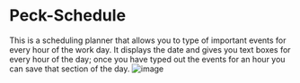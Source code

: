 # Peck-Schedule
This is a scheduling planner that allows you to type of important events for every hour of the work day.
It displays the date and gives you text boxes for every hour of the day; once you have typed out the events for an hour you can save that section of the day.
![image](https://user-images.githubusercontent.com/109999331/185293222-5550144a-58b3-4ad7-9560-4f3ddcbf0f9a.png)


